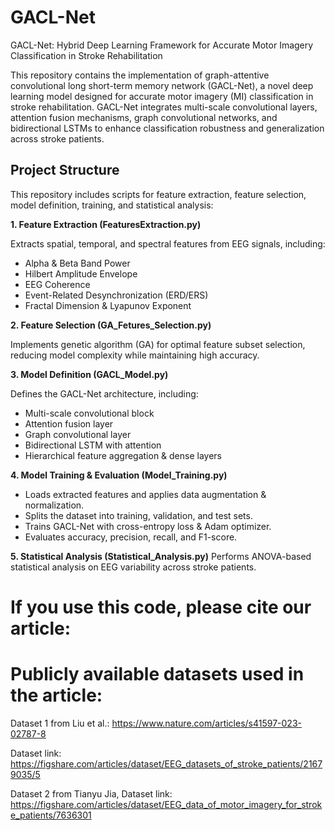 # GACL-Net
GACL-Net: Hybrid Deep Learning Framework for Accurate Motor Imagery Classification in Stroke Rehabilitation

This repository contains the implementation of graph-attentive convolutional long short-term memory network (GACL-Net), a novel deep learning model designed for accurate motor imagery (MI) classification in stroke rehabilitation. GACL-Net integrates multi-scale convolutional layers, attention fusion mechanisms, graph convolutional networks, and bidirectional LSTMs to enhance classification robustness and generalization across stroke patients.

## Project Structure
This repository includes scripts for feature extraction, feature selection, model definition, training, and statistical analysis:

**1. Feature Extraction (FeaturesExtraction.py)**

Extracts spatial, temporal, and spectral features from EEG signals, including:
- Alpha & Beta Band Power
- Hilbert Amplitude Envelope
- EEG Coherence
- Event-Related Desynchronization (ERD/ERS)
- Fractal Dimension & Lyapunov Exponent
  
**2. Feature Selection (GA_Fetures_Selection.py)**

Implements genetic algorithm (GA) for optimal feature subset selection, reducing model complexity while maintaining high accuracy.

**3. Model Definition (GACL_Model.py)**

Defines the GACL-Net architecture, including:
- Multi-scale convolutional block
- Attention fusion layer
- Graph convolutional layer
- Bidirectional LSTM with attention
- Hierarchical feature aggregation & dense layers
  
**4. Model Training & Evaluation (Model_Training.py)**
- Loads extracted features and applies data augmentation & normalization.
- Splits the dataset into training, validation, and test sets.
- Trains GACL-Net with cross-entropy loss & Adam optimizer.
- Evaluates accuracy, precision, recall, and F1-score.
  
**5. Statistical Analysis (Statistical_Analysis.py)**
Performs ANOVA-based statistical analysis on EEG variability across stroke patients.

# If you use this code, please cite our article:

# Publicly available datasets used in the article:

Dataset 1 from Liu et al.: https://www.nature.com/articles/s41597-023-02787-8

Dataset link: https://figshare.com/articles/dataset/EEG_datasets_of_stroke_patients/21679035/5

Dataset 2 from Tianyu Jia, Dataset link: https://figshare.com/articles/dataset/EEG_data_of_motor_imagery_for_stroke_patients/7636301
